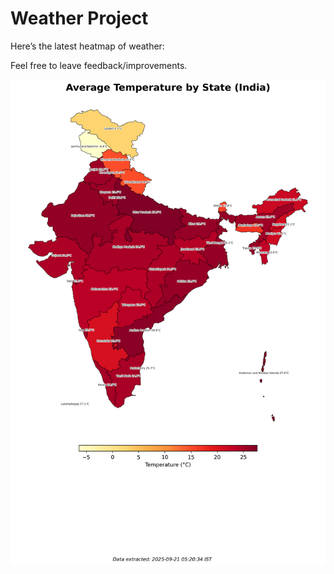 # Weather Project

Here’s the latest heatmap of weather:

Feel free to leave feedback/improvements.

![India Heatmap](docs/assets/india_heatmap.png?v=CF3DCC)
